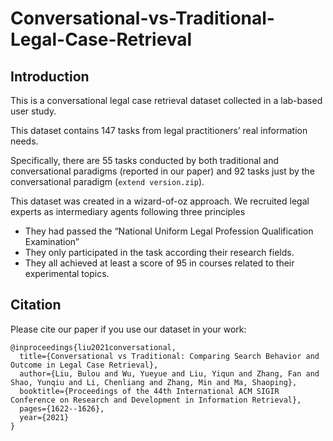 # Conversational-vs-Traditional-Legal-Case-Retrieval

## Introduction
This is a conversational legal case retrieval dataset collected in a lab-based user study. 

This dataset contains 147 tasks from legal practitioners’ real information needs. 

Specifically, there are 55 tasks conducted by both traditional and conversational paradigms (reported in our paper) and 92 tasks just by the conversational paradigm (`extend version.zip`).

This dataset was created in a wizard-of-oz approach. We recruited legal experts as intermediary agents following three principles
 - They had passed the “National Uniform Legal Profession Qualification Examination”
 - They only participated in the task according their research fields.
 - They all achieved at least a score of 95 in courses related to their experimental topics.

## Citation

Please cite our paper if you use our dataset in your work:

```
@inproceedings{liu2021conversational,
  title={Conversational vs Traditional: Comparing Search Behavior and Outcome in Legal Case Retrieval},
  author={Liu, Bulou and Wu, Yueyue and Liu, Yiqun and Zhang, Fan and Shao, Yunqiu and Li, Chenliang and Zhang, Min and Ma, Shaoping},
  booktitle={Proceedings of the 44th International ACM SIGIR Conference on Research and Development in Information Retrieval},
  pages={1622--1626},
  year={2021}
}
```
